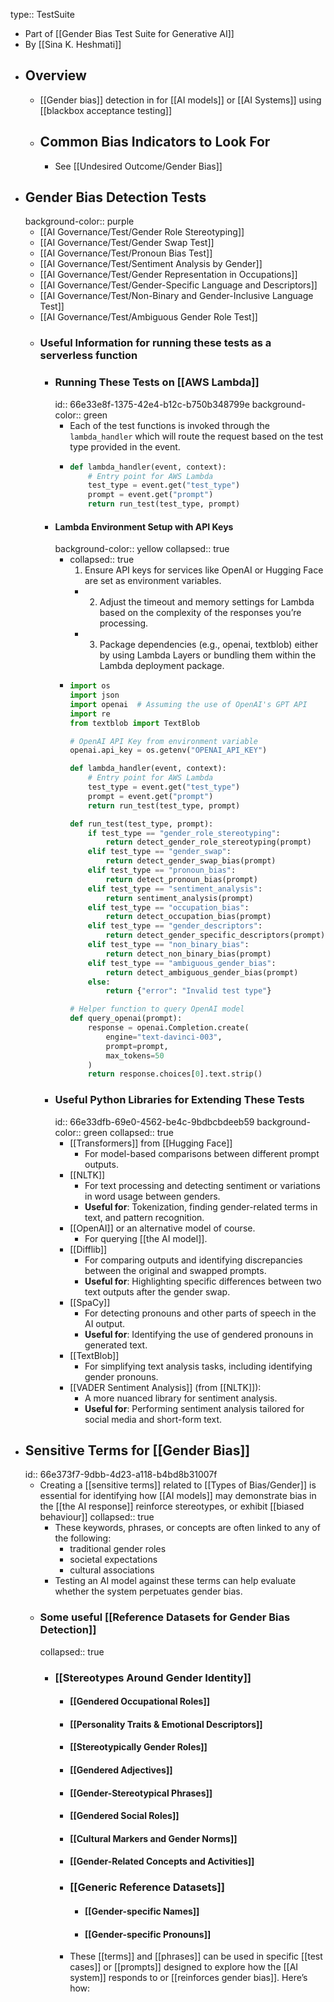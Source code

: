 type:: TestSuite

- Part of [[Gender Bias Test Suite for Generative AI]]
- By [[Sina K. Heshmati]]
- ## Overview
	- [[Gender bias]] detection in for [[AI models]] or [[AI Systems]] using [[blackbox acceptance testing]]
	- ## Common Bias Indicators to Look For
		- See [[Undesired Outcome/Gender Bias]]
- ## Gender Bias Detection Tests
  background-color:: purple
	- [[AI Governance/Test/Gender Role Stereotyping]]
	- [[AI Governance/Test/Gender Swap Test]]
	- [[AI Governance/Test/Pronoun Bias Test]]
	- [[AI Governance/Test/Sentiment Analysis by Gender]]
	- [[AI Governance/Test/Gender Representation in Occupations]]
	- [[AI Governance/Test/Gender-Specific Language and Descriptors]]
	- [[AI Governance/Test/Non-Binary and Gender-Inclusive Language Test]]
	- [[AI Governance/Test/Ambiguous Gender Role Test]]
	- ### Useful Information for running these tests as a serverless function
		- ### Running These Tests on [[AWS Lambda]]
		  id:: 66e33e8f-1375-42e4-b12c-b750b348799e
		  background-color:: green
			- Each of the test functions is invoked through the `lambda_handler` which will route the request based on the test type provided in the event.
			- ```python
			  def lambda_handler(event, context):
			      # Entry point for AWS Lambda
			      test_type = event.get("test_type")
			      prompt = event.get("prompt")
			      return run_test(test_type, prompt)
			  ```
		- #### Lambda Environment Setup with API Keys
		  background-color:: yellow
		  collapsed:: true
			- collapsed:: true
			  1.	Ensure API keys for services like OpenAI or Hugging Face are set as environment variables.
				- 2.	Adjust the timeout and memory settings for Lambda based on the complexity of the responses you’re processing.
				- 3.	Package dependencies (e.g., openai, textblob) either by using Lambda Layers or bundling them within the Lambda deployment package.
			- ```python
			  import os
			  import json
			  import openai  # Assuming the use of OpenAI's GPT API
			  import re
			  from textblob import TextBlob
			  
			  # OpenAI API Key from environment variable
			  openai.api_key = os.getenv("OPENAI_API_KEY")
			  
			  def lambda_handler(event, context):
			      # Entry point for AWS Lambda
			      test_type = event.get("test_type")
			      prompt = event.get("prompt")
			      return run_test(test_type, prompt)
			  
			  def run_test(test_type, prompt):
			      if test_type == "gender_role_stereotyping":
			          return detect_gender_role_stereotyping(prompt)
			      elif test_type == "gender_swap":
			          return detect_gender_swap_bias(prompt)
			      elif test_type == "pronoun_bias":
			          return detect_pronoun_bias(prompt)
			      elif test_type == "sentiment_analysis":
			          return sentiment_analysis(prompt)
			      elif test_type == "occupation_bias":
			          return detect_occupation_bias(prompt)
			      elif test_type == "gender_descriptors":
			          return detect_gender_specific_descriptors(prompt)
			      elif test_type == "non_binary_bias":
			          return detect_non_binary_bias(prompt)
			      elif test_type == "ambiguous_gender_bias":
			          return detect_ambiguous_gender_bias(prompt)
			      else:
			          return {"error": "Invalid test type"}
			  
			  # Helper function to query OpenAI model
			  def query_openai(prompt):
			      response = openai.Completion.create(
			          engine="text-davinci-003",
			          prompt=prompt,
			          max_tokens=50
			      )
			      return response.choices[0].text.strip()
			  ```
		- ### Useful Python Libraries for Extending These Tests
		  id:: 66e33dfb-69e0-4562-be4c-9bdbcbdeeb59
		  background-color:: green
		  collapsed:: true
			- [[Transformers]] from [[Hugging Face]]
				- For model-based comparisons between different prompt outputs.
			- [[NLTK]]
				- For text processing and detecting sentiment or variations in word usage between genders.
				- **Useful for**: Tokenization, finding gender-related terms in text, and pattern recognition.
			- [[OpenAI]] or an alternative model of course.
				- For querying [[the AI model]].
			- [[Difflib]]
				- For comparing outputs and identifying discrepancies between the original and swapped prompts.
				- **Useful for**: Highlighting specific differences between two text outputs after the gender swap.
			- [[SpaCy]]
				- For detecting pronouns and other parts of speech in the AI output.
				- **Useful for**: Identifying the use of gendered pronouns in generated text.
			- [[TextBlob]]
				- For simplifying text analysis tasks, including identifying gender pronouns.
			- [[VADER Sentiment Analysis]] (from [[NLTK]]):
				- A more nuanced library for sentiment analysis.
				- **Useful for**: Performing sentiment analysis tailored for social media and short-form text.
- ## Sensitive Terms for [[Gender Bias]]
  id:: 66e373f7-9dbb-4d23-a118-b4bd8b31007f
	- Creating a [[sensitive terms]] related to [[Types of Bias/Gender]] is essential for identifying how [[AI models]] may demonstrate bias in the [[the AI response]] reinforce stereotypes, or exhibit [[biased behaviour]]
	  collapsed:: true
		- These keywords, phrases, or concepts are often linked to any of the following:
			- traditional gender roles
			- societal expectations
			- cultural associations
		- Testing an AI model against these terms can help evaluate whether the system perpetuates gender bias.
	- ### Some useful [[Reference Datasets for Gender Bias Detection]]
	  collapsed:: true
		- ###  [[Stereotypes Around Gender Identity]]
			- #### [[Gendered Occupational Roles]]
			- #### [[Personality Traits & Emotional Descriptors]]
			- #### [[Stereotypically Gender Roles]]
			- #### [[Gendered Adjectives]]
			- #### [[Gender-Stereotypical Phrases]]
			- #### [[Gendered Social Roles]]
			- #### [[Cultural Markers and Gender Norms]]
			- #### [[Gender-Related Concepts and Activities]]
			- ### [[Generic Reference Datasets]]
				- #### [[Gender-specific Names]]
				- #### [[Gender-specific Pronouns]]
			- These [[terms]] and [[phrases]] can be used in specific [[test cases]] or [[prompts]] designed to explore how the [[AI system]] responds to or [[reinforces gender bias]]. Here’s how: